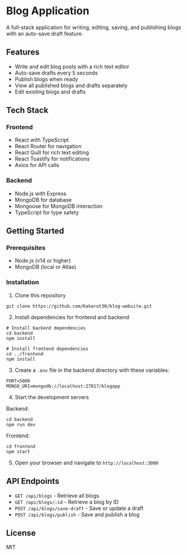 # Blog Application

A full-stack application for writing, editing, saving, and publishing blogs with an auto-save draft feature.

## Features

- Write and edit blog posts with a rich text editor
- Auto-save drafts every 5 seconds
- Publish blogs when ready
- View all published blogs and drafts separately
- Edit existing blogs and drafts

## Tech Stack

### Frontend
- React with TypeScript
- React Router for navigation
- React Quill for rich text editing
- React Toastify for notifications
- Axios for API calls

### Backend
- Node.js with Express
- MongoDB for database
- Mongoose for MongoDB interaction
- TypeScript for type safety

## Getting Started

### Prerequisites
- Node.js (v14 or higher)
- MongoDB (local or Atlas)

### Installation

1. Clone this repository
```
git clone https://github.com/Kakarot30/blog-website.git
```

2. Install dependencies for frontend and backend
```
# Install backend dependencies
cd backend
npm install

# Install frontend dependencies
cd ../frontend
npm install
```

3. Create a `.env` file in the backend directory with these variables:
```
PORT=5000
MONGO_URI=mongodb://localhost:27017/blogapp
```

4. Start the development servers

Backend:
```
cd backend
npm run dev
```

Frontend:
```
cd frontend
npm start
```

5. Open your browser and navigate to `http://localhost:3000`

## API Endpoints

- `GET /api/blogs` - Retrieve all blogs
- `GET /api/blogs/:id` - Retrieve a blog by ID
- `POST /api/blogs/save-draft` - Save or update a draft
- `POST /api/blogs/publish` - Save and publish a blog

## License

MIT 
